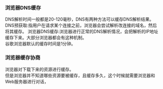 ### 浏览器DNS缓存
DNS解析时间一般都是20-120毫秒，DNS有两种方法可以缓存DNS解析结果。  
DNS预获取:指用户在请求某个连接之前，浏览器会尝试解析改连接的域名，然后将其缓存。
浏览器DNS缓存:浏览器进行正常的DNS解析情况，会把解析的IP地址缓存下来。大部分浏览器都会有这种机制。  
谷歌浏览器默认的缓存时间是1分钟。  


### 浏览器缓存协商
浏览器对下载下来的资源进行缓存。  
但是浏览器并不知道哪些资源要被缓存，且缓存多久，这个时候就需要浏览器和Web服务器进行对话，